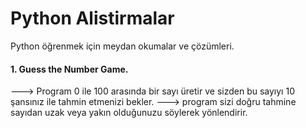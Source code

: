 # Python Alistirmalar
 Python öğrenmek için meydan okumalar ve çözümleri.


#### 1. Guess the Number Game. ####

---> Program 0 ile 100 arasında bir sayı üretir ve sizden bu sayıyı 10 şansınız ile tahmin etmenizi bekler. 
---> program sizi doğru tahmine sayıdan uzak veya yakın olduğunuzu söylerek yönlendirir.
